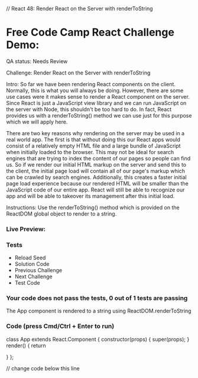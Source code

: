 // React 48: Render React on the Server with renderToString

# Free Code Camp React Challenge Demo: 

QA status: Needs Review

Challenge: Render React on the Server with renderToString

Intro: So far we have been rendering React components on the client. Normally, this is what you will always be doing. However, there are some use cases were it makes sense to render a React component on the server. Since React is just a JavaScript view library and we can run JavaScript on the server with Node, this shouldn't be too hard to do. In fact, React provides us with a renderToString() method we can use just for this purpose which we will apply here.

There are two key reasons why rendering on the server may be used in a real world app. The first is that without doing this our React apps would consist of a relatively empty HTML file and a large bundle of JavaScript when initially loaded to the browser. This may not be ideal for search engines that are trying to index the content of our pages so people can find us. So if we render our initial HTML markup on the server and send this to the client, the initial page load will contain all of our page's markup which can be crawled by search engines. Additionally, this creates a faster initial page load experience because our rendered HTML will be smaller than the JavaScript code of our entire app. React will still be able to recognize our app and will be able to takeover its management after this initial load.

Instructions: Use the renderToString() method which is provided on the ReactDOM global object to render <App/> to a string.

### Live Preview:



### Tests

* Reload Seed
* Solution Code
* Previous Challenge
* Next Challenge
* Test Code

### Your code does not pass the tests, 0 out of 1 tests are passing

The App component is rendered to a string using ReactDOM.renderToString

### Code (press Cmd/Ctrl + Enter to run)

class App extends React.Component {
	constructor(props) {
		super(props);
	}
  render() {
    return <div/>
  }
};

// change code below this line